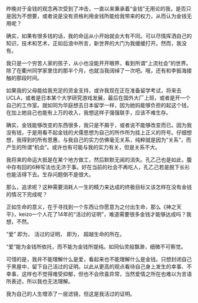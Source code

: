 昨晚对于金钱的观念再次受到了冲击，一直以来秉承着“金钱”无用论的我，是否只是因为不想要，或者说是没有资格利用金钱所能给我带来的权力，从而认为金钱无用呢？

确实，如果有很多钱的话，我的命运从小开始就会大有不同。可以尽情挥洒自己的知识，技术和艺术，正如后浪中所言，新世界的大门为我缓缓打开。然而，我没有。

我只是一个穷苦人家的孩子，从小也没能开开眼界，看到所谓“上流社会”的世界。除了在衢州同学家里住的那半个月，也就当我阔绰了一次吧。哦，还有和李振海接触的那段时间。

如果我的父母能给我充足的资金支持，或许我现在正在准备留学考试，将来去UCLA，或者是日本某个大学研究游戏发展，最后在国外大厂上班，或者是开一个自己的工作室。就如同为华庭想去日本留学一样，因为她妈能够负担的起这个钱，在加上她自己也能有上万的收入，我想这样子强强联手，应该不难生存。

确实，金钱能够改变的东西很多，我只是不屑于，或者说不能够改变而已。因为我没有钱，于是用看不起金钱的犬儒思想为自己的所作所为挂上正义的符号。仔细想想，我得到的所有恩惠，与我自己的实力仿佛毫无关系，纯粹就是因为“关系”，而产生的所谓“机会”。或许也有可能与我的实力有关，但是关系不大。

我将来的命运大抵是在某个地方做工，然后默默无闻的消失。孔乙己也是如此，腹中存有回的6种写法也无济于事。好在当前的社会不再吃人，孔乙己若是脱下长衫也能活得下去。生存问题倒不是很大。

那么，追求呢？这种需要消耗人一生的精力来达成的终极目标又该怎样在没有金钱的情况下完成呢？

正如生命的意义，在于寻找到一个东西让你愿意为之付出生命，那么《神之天平》，keizo一个人花了14年的“活过的证明”，难道需要很多金钱才能够达成吗？我想，不然。

“爱” 即为， 活过的证明， 即为， 超越生命的所在。

“爱”能为金钱所依托，而不能为金钱所提纯。如同仙灵般飘渺，细微不可察觉。

可惜的是，我并不能理解什么是爱，看起来也不能理解什么是金钱。只想封闭自己于黑屋中，留下自己活过的证明。以此从更高的观点看待自己身上发生的幸事、不幸事，这样也不觉得难受抑郁，但也不会欣喜异常，当然爱情之所在也难以为言语所表述，所以我也无法理解。

我为自己的人生增添了一层滤镜，但这是我活过的证明。

